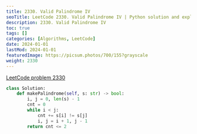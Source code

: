 ```yaml
---
title: 2330. Valid Palindrome IV
seoTitle: LeetCode 2330. Valid Palindrome IV | Python solution and explanation
description: 2330. Valid Palindrome IV
toc: true
tags: []
categories: [Algorithms, LeetCode]
date: 2024-01-01
lastMod: 2024-01-01
featuredImage: https://picsum.photos/700/155?grayscale
weight: 2330
---
```


[LeetCode problem 2330](https://leetcode.com/problems/valid-palindrome-iv/)

```python
class Solution:
    def makePalindrome(self, s: str) -> bool:
        i, j = 0, len(s) - 1
        cnt = 0
        while i < j:
            cnt += s[i] != s[j]
            i, j = i + 1, j - 1
        return cnt <= 2

```
